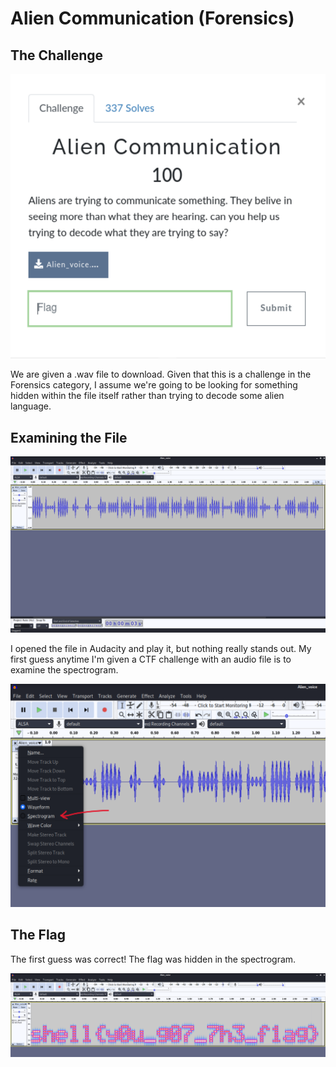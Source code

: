 # Alien Communication (Forensics)

## The Challenge

![challenge](images/challenge.png)

We are given a .wav file to download. Given that this is a challenge in the Forensics category, I assume we're going to be looking for something hidden within the file itself rather than trying to decode some alien language.

## Examining the File

![waveform](images/alienAudacity.png)

I opened the file in Audacity and play it, but nothing really stands out. My first guess anytime I'm given a CTF challenge with an audio file is to examine the spectrogram.

![navigation](images/alienMenu.png)


## The Flag

The first guess was correct! The flag was hidden in the spectrogram.

![flag](images/alienSpectrogram.png)
